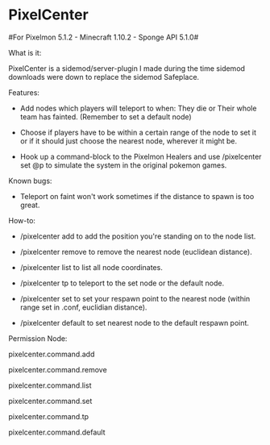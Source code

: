# PixelCenter

#For Pixelmon 5.1.2 - Minecraft 1.10.2 - Sponge API 5.1.0#

What is it:

PixelCenter is a sidemod/server-plugin I made during the time sidemod downloads were down to replace the sidemod Safeplace.

Features:

- Add nodes which players will teleport to when: They die or Their whole team has fainted. (Remember to set a default node)

- Choose if players have to be within a certain range of the node to set it or if it should just choose the nearest node, wherever it might be.

- Hook up a command-block to the Pixelmon Healers and use /pixelcenter set @p to simulate the system in the original pokemon games.

Known bugs:

- Teleport on faint won't work sometimes if the distance to spawn is too great.


How-to: 

- /pixelcenter add to add the position you're standing on to the node list.

- /pixelcenter remove to remove the nearest node (euclidean distance).

- /pixelcenter list to list all node coordinates.

- /pixelcenter tp to teleport to the set node or the default node.

- /pixelcenter set to set your respawn point to the nearest node (within range set in .conf, euclidian distance).

- /pixelcenter default to set nearest node to the default respawn point.

Permission Node: 

pixelcenter.command.add

pixelcenter.command.remove

pixelcenter.command.list

pixelcenter.command.set

pixelcenter.command.tp

pixelcenter.command.default
